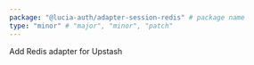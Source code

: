```yaml
---
package: "@lucia-auth/adapter-session-redis" # package name
type: "minor" # "major", "minor", "patch"
---
```



Add Redis adapter for Upstash

